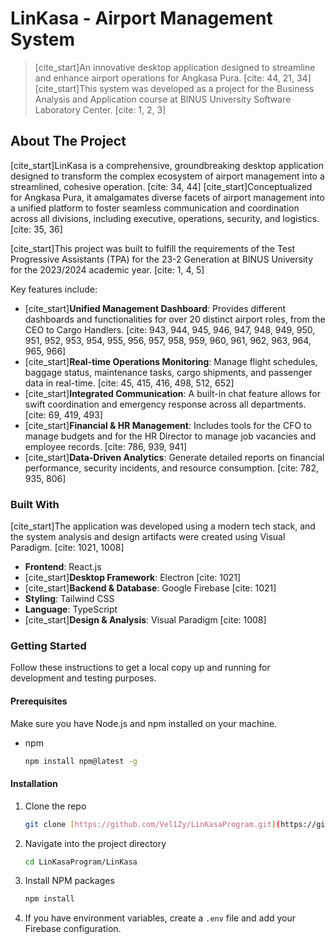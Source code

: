 # LinKasa - Airport Management System

> [cite_start]An innovative desktop application designed to streamline and enhance airport operations for Angkasa Pura. [cite: 44, 21, 34] [cite_start]This system was developed as a project for the Business Analysis and Application course at BINUS University Software Laboratory Center. [cite: 1, 2, 3]

## About The Project

[cite_start]LinKasa is a comprehensive, groundbreaking desktop application designed to transform the complex ecosystem of airport management into a streamlined, cohesive operation. [cite: 34, 44] [cite_start]Conceptualized for Angkasa Pura, it amalgamates diverse facets of airport management into a unified platform to foster seamless communication and coordination across all divisions, including executive, operations, security, and logistics. [cite: 35, 36]

[cite_start]This project was built to fulfill the requirements of the Test Progressive Assistants (TPA) for the 23-2 Generation at BINUS University for the 2023/2024 academic year. [cite: 1, 4, 5]

Key features include:

- [cite_start]**Unified Management Dashboard**: Provides different dashboards and functionalities for over 20 distinct airport roles, from the CEO to Cargo Handlers. [cite: 943, 944, 945, 946, 947, 948, 949, 950, 951, 952, 953, 954, 955, 956, 957, 958, 959, 960, 961, 962, 963, 964, 965, 966]
- [cite_start]**Real-time Operations Monitoring**: Manage flight schedules, baggage status, maintenance tasks, cargo shipments, and passenger data in real-time. [cite: 45, 415, 416, 498, 512, 652]
- [cite_start]**Integrated Communication**: A built-in chat feature allows for swift coordination and emergency response across all departments. [cite: 69, 419, 493]
- [cite_start]**Financial & HR Management**: Includes tools for the CFO to manage budgets and for the HR Director to manage job vacancies and employee records. [cite: 786, 939, 941]
- [cite_start]**Data-Driven Analytics**: Generate detailed reports on financial performance, security incidents, and resource consumption. [cite: 782, 935, 806]

### Built With

[cite_start]The application was developed using a modern tech stack, and the system analysis and design artifacts were created using Visual Paradigm. [cite: 1021, 1008]

- **Frontend**: React.js
- [cite_start]**Desktop Framework**: Electron [cite: 1021]
- [cite_start]**Backend & Database**: Google Firebase [cite: 1021]
- **Styling**: Tailwind CSS
- **Language**: TypeScript
- [cite_start]**Design & Analysis**: Visual Paradigm [cite: 1008]

### Getting Started

Follow these instructions to get a local copy up and running for development and testing purposes.

#### Prerequisites

Make sure you have Node.js and npm installed on your machine.

- npm
  ```sh
  npm install npm@latest -g
  ```

#### Installation

1.  Clone the repo
    ```sh
    git clone [https://github.com/Vel1Zy/LinKasaProgram.git](https://github.com/Vel1Zy/LinKasaProgram.git)
    ```
2.  Navigate into the project directory
    ```sh
    cd LinKasaProgram/LinKasa
    ```
3.  Install NPM packages
    ```sh
    npm install
    ```
4.  If you have environment variables, create a `.env` file and add your Firebase configuration.
